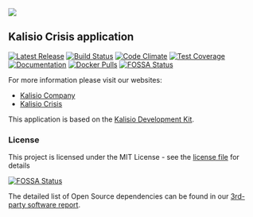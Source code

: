 <img src="https://s3.eu-central-1.amazonaws.com/kalisioscope/crisis/crisis-logo-color-512x192.png">

## Kalisio Crisis application

[![Latest Release](https://img.shields.io/github/v/tag/kalisio/crisis?sort=semver&label=latest)](https://github.com/kalisio/crisis/releases)
[![Build Status](https://app.travis-ci.com/kalisio/crisis.svg?branch=master)](https://app.travis-ci.com/kalisio/crisis)
[![Code Climate](https://codeclimate.com/github/kalisio/crisis/badges/gpa.svg)](https://codeclimate.com/github/kalisio/crisis)
[![Test Coverage](https://codeclimate.com/github/kalisio/crisis/badges/coverage.svg)](https://codeclimate.com/github/kalisio/crisis/coverage)
[![Documentation](https://img.shields.io/badge/documentation-available-brightgreen.svg)](https://kalisio.github.io/crisis/)
[![Docker Pulls](https://img.shields.io/docker/pulls/kalisio/crisis.svg)](https://hub.docker.com/r/kalisio/crisis/)
[![FOSSA Status](https://app.fossa.io/api/projects/git%2Bgithub.com%2Fkalisio%2Fcrisis.svg?type=shield)](https://app.fossa.io/projects/git%2Bgithub.com%2Fkalisio%2Fcrisis?ref=badge_shield)

For more information please visit our websites:
* [Kalisio Company](https://kalisio.com/)
* [Kalisio Crisis](https://doc.planet.kalisio.com/)

This application is based on the [Kalisio Development Kit](https://kalisio.github.io/kdk/).

### License

This project is licensed under the MIT License - see the [license file](./LICENSE.md) for details

[![FOSSA Status](https://app.fossa.io/api/projects/git%2Bgithub.com%2Fkalisio%2Fcrisis.svg?type=large)](https://app.fossa.io/projects/git%2Bgithub.com%2Fkalisio%2Fcrisis?ref=badge_large)

The detailed list of Open Source dependencies can be found in our [3rd-party software report](https://app.fossa.com/reports/840a6f25-c0e0-4700-88a3-feeed19beaff).
